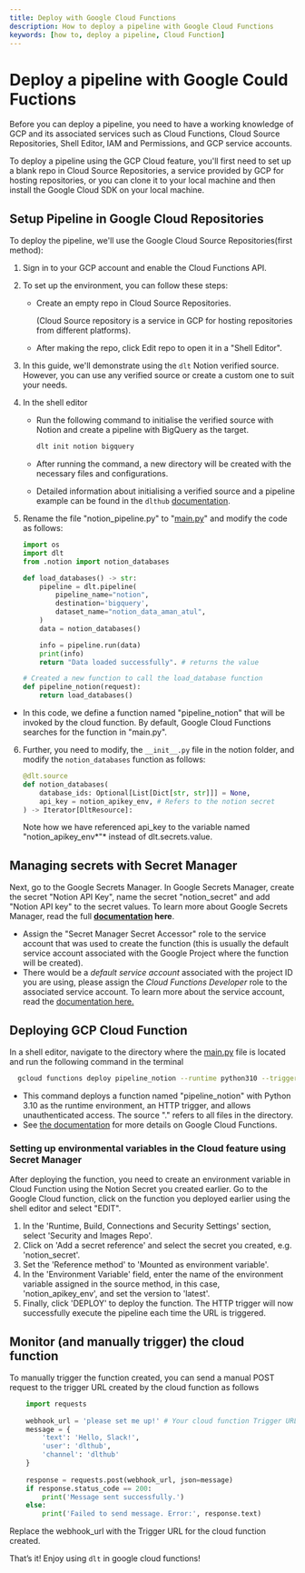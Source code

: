 ```yaml
---
title: Deploy with Google Cloud Functions
description: How to deploy a pipeline with Google Cloud Functions
keywords: [how to, deploy a pipeline, Cloud Function]
---
```


# Deploy a pipeline with Google Could Fuctions

Before you can deploy a pipeline, you need to have a working knowledge of GCP and its associated services such as Cloud Functions, Cloud Source Repositories, Shell Editor, IAM and Permissions, and GCP service accounts. 

To deploy a pipeline using the GCP Cloud feature, you'll first need to set up a blank repo in Cloud Source Repositories, a service provided by GCP for hosting repositories, or you can clone it to your local machine and then install the Google Cloud SDK on your local machine.

## Setup Pipeline in Google Cloud Repositories
To deploy the pipeline, we'll use the Google Cloud Source Repositories(first method):

1. Sign in to your GCP account and enable the Cloud Functions API.
2. To set up the environment, you can follow these steps:
    - Create an empty repo in Cloud Source Repositories.
        
        (Cloud Source repository is a service in GCP for hosting repositories from different platforms).
        
    - After making the repo, click Edit repo to open it in a "Shell Editor".
3. In this guide, we'll demonstrate using the `dlt` Notion verified source. However, you can use any verified source or create a custom one to suit your needs.
4. In the shell editor
    - Run the following command to initialise the verified source with Notion and create a pipeline with BigQuery as the target.
    
      ```bash
      dlt init notion bigquery
      ```
    
    - After running the command, a new directory will be created with the necessary files and configurations.
    - Detailed information about initialising a verified source and a pipeline example can be found in the `dlthub` [documentation](https://dlthub.com/docs/dlt-ecosystem/verified-sources/notion).
5. Rename the file "notion_pipeline.py" to "[main.py](http://main.py/)" and modify the code as follows:
    
    ```python
    import os
    import dlt
    from .notion import notion_databases
    
    def load_databases() -> str:
        pipeline = dlt.pipeline(
            pipeline_name="notion",
            destination='bigquery',
            dataset_name="notion_data_aman_atul",
        )
        data = notion_databases()
    
        info = pipeline.run(data)
        print(info)
        return "Data loaded successfully". # returns the value
    
    # Created a new function to call the load_database function 
    def pipeline_notion(request):
        return load_databases()
    ```
    
- In this code, we define a function named "pipeline_notion" that will be invoked by the cloud function. By default, Google Cloud Functions searches for the function in "main.py".
6. Further, you need to modify,  the `__init__.py` file in the notion folder, and modify the `notion_databases` function as follows:
    
    ```python
    @dlt.source
    def notion_databases(
        database_ids: Optional[List[Dict[str, str]]] = None,
        api_key = notion_apikey_env, # Refers to the notion secret
    ) -> Iterator[DltResource]:
    ```
    
    Note how we have referenced api_key to the variable named "notion_apikey_env*"* instead of dlt.secrets.value.
 ## Managing secrets with Secret Manager
Next, go to the Google Secrets Manager. In Google Secrets Manager, create the secret "Notion API Key", name the secret "notion_secret" and add "Notion API key" to the secret values. To learn more about Google Secrets Manager, read the full **[documentation](https://cloud.google.com/secret-manager/docs/create-secret-quickstart) here**.
    
   - Assign the "Secret Manager Secret Accessor" role to the service account that was used to create the function (this is usually the default service account associated with the Google Project where the function will be created).
   - There would be a *default* *service account* associated with the project ID you are using, please assign the *Cloud Functions Developer* role to the associated service account. To learn more about the service account, read the [documentation here.](https://cloud.google.com/iam/docs/service-account-overview)
 ## Deploying GCP Cloud Function
In a shell editor, navigate to the directory where the [main.py](http://main.py/) file is located and run the following command in the terminal
```bash
  gcloud functions deploy pipeline_notion --runtime python310 --trigger-http --allow-unauthenticated --source .
```
        
- This command deploys a function named "pipeline_notion" with Python 3.10 as the runtime environment, an HTTP trigger, and allows unauthenticated access. The source "." refers to all files in the directory.
- See [the documentation](https://cloud.google.com/functions/docs) for more details on Google Cloud Functions.
### Setting up environmental variables in the Cloud feature using Secret Manager
After deploying the function, you need to create an environment variable in Cloud Function using the Notion Secret you created earlier.
Go to the Google Cloud function, click on the function you deployed earlier using the shell editor and select "EDIT".
 1. In the 'Runtime, Build, Connections and Security Settings' section, select 'Security and Images Repo'.
 2. Click on 'Add a secret reference' and select the secret you created, e.g. 'notion_secret'.
 3. Set the 'Reference method' to 'Mounted as environment variable'.
 4. In the 'Environment Variable' field, enter the name of the environment variable assigned in the source method, in this case, 'notion_apikey_env', and set the version to 'latest'.
 5. Finally, click 'DEPLOY' to deploy the function. The HTTP trigger will now successfully execute the pipeline each time the URL is triggered.


## Monitor (and manually trigger) the cloud function
To manually trigger the function created, you can send a manual POST request to the trigger URL created by the cloud function as follows
```python
    import requests
    
    webhook_url = 'please set me up!' # Your cloud function Trigger URL
    message = {
        'text': 'Hello, Slack!',
        'user': 'dlthub',
        'channel': 'dlthub'
    }
    
    response = requests.post(webhook_url, json=message)
    if response.status_code == 200:
        print('Message sent successfully.')
    else:
        print('Failed to send message. Error:', response.text)
```
    
Replace the webhook_url with the Trigger URL for the cloud function created. 
    
That’s it! Enjoy using `dlt` in google cloud functions!
